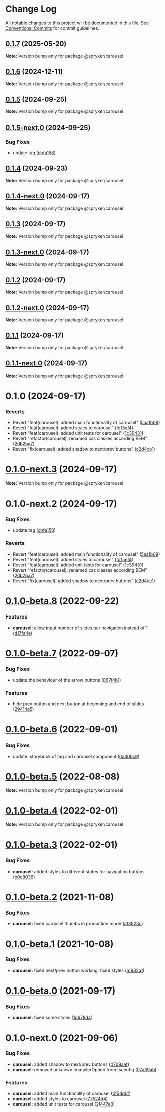 # Change Log

All notable changes to this project will be documented in this file.
See [Conventional Commits](https://conventionalcommits.org) for commit guidelines.

## [0.1.7](http://172.31.0.22:9292/spryker-internal-ci/ui-components/compare/@spryker/carousel@0.1.6...@spryker/carousel@0.1.7) (2025-05-20)

**Note:** Version bump only for package @spryker/carousel





## [0.1.6](http://172.31.0.22:9292/spryker-internal-ci/ui-components/compare/@spryker/carousel@0.1.5...@spryker/carousel@0.1.6) (2024-12-11)

**Note:** Version bump only for package @spryker/carousel





## [0.1.5](http://172.31.33.130:9292/spryker-internal-ci/ui-components/compare/@spryker/carousel@0.1.4...@spryker/carousel@0.1.5) (2024-09-25)

**Note:** Version bump only for package @spryker/carousel





## [0.1.5-next.0](http://172.31.33.130:9292/spryker-internal-ci/ui-components/compare/@spryker/carousel@0.1.4...@spryker/carousel@0.1.5-next.0) (2024-09-25)


### Bug Fixes

* update tag ([cbfa158](http://172.31.33.130:9292/spryker-internal-ci/ui-components/commits/cbfa1586f07f74485fce9b817eccd0a2edac9700))





## [0.1.4](http://172.31.33.130:9292/spryker-internal-ci/ui-components/compare/@spryker/carousel@0.1.3...@spryker/carousel@0.1.4) (2024-09-23)

**Note:** Version bump only for package @spryker/carousel





## [0.1.4-next.0](http://172.31.33.130:9292/spryker-internal-ci/ui-components/compare/@spryker/carousel@0.1.3...@spryker/carousel@0.1.4-next.0) (2024-09-17)

**Note:** Version bump only for package @spryker/carousel





## [0.1.3](http://172.31.33.130:9292/spryker-internal-ci/ui-components/compare/@spryker/carousel@0.1.2...@spryker/carousel@0.1.3) (2024-09-17)

**Note:** Version bump only for package @spryker/carousel





## [0.1.3-next.0](http://172.31.33.130:9292/spryker-internal-ci/ui-components/compare/@spryker/carousel@0.1.2...@spryker/carousel@0.1.3-next.0) (2024-09-17)

**Note:** Version bump only for package @spryker/carousel





## [0.1.2](http://172.31.33.130:9292/spryker-internal-ci/ui-components/compare/@spryker/carousel@0.1.1...@spryker/carousel@0.1.2) (2024-09-17)

**Note:** Version bump only for package @spryker/carousel





## [0.1.2-next.0](http://172.31.33.130:9292/spryker-internal-ci/ui-components/compare/@spryker/carousel@0.1.1...@spryker/carousel@0.1.2-next.0) (2024-09-17)

**Note:** Version bump only for package @spryker/carousel





## [0.1.1](http://172.31.33.130:9292/spryker-internal-ci/ui-components/compare/@spryker/carousel@0.1.0...@spryker/carousel@0.1.1) (2024-09-17)

**Note:** Version bump only for package @spryker/carousel





## [0.1.1-next.0](http://172.31.33.130:9292/spryker-internal-ci/ui-components/compare/@spryker/carousel@0.1.0...@spryker/carousel@0.1.1-next.0) (2024-09-17)

**Note:** Version bump only for package @spryker/carousel





# 0.1.0 (2024-09-17)


### Reverts

* Revert "feat(carousel): added main functionality of carousel" ([5aa1b08](http://172.31.33.130:9292/spryker-internal-ci/ui-components/commits/5aa1b08528265fbf3270dc8d9c6a8822ba03fd3b))
* Revert "feat(carousel): added styles to carousel" ([fd15ef4](http://172.31.33.130:9292/spryker-internal-ci/ui-components/commits/fd15ef4662bdeb7080d8e9d1f19d1651135285b0))
* Revert "feat(carousel): added unit tests for carousel" ([1c39431](http://172.31.33.130:9292/spryker-internal-ci/ui-components/commits/1c394317918fe3de276468b5e630e063f696b5a5))
* Revert "refactor(carousel): renamed css classes according BEM" ([2db2ba7](http://172.31.33.130:9292/spryker-internal-ci/ui-components/commits/2db2ba7c834f840b562e27487092d3ed54e2efff))
* Revert "fix(carousel): added shadow to next/prev buttons" ([c2d4ce1](http://172.31.33.130:9292/spryker-internal-ci/ui-components/commits/c2d4ce11615d3500e3278a478df16e7c839e46b6))





# [0.1.0-next.3](http://172.31.33.130:9292/spryker-internal-ci/ui-components/compare/@spryker/carousel@0.1.0-next.2...@spryker/carousel@0.1.0-next.3) (2024-09-17)

**Note:** Version bump only for package @spryker/carousel





# 0.1.0-next.2 (2024-09-17)


### Bug Fixes

* update tag ([cbfa158](http://172.31.33.130:9292/spryker-internal-ci/ui-components/commits/cbfa1586f07f74485fce9b817eccd0a2edac9700))


### Reverts

* Revert "feat(carousel): added main functionality of carousel" ([5aa1b08](http://172.31.33.130:9292/spryker-internal-ci/ui-components/commits/5aa1b08528265fbf3270dc8d9c6a8822ba03fd3b))
* Revert "feat(carousel): added styles to carousel" ([fd15ef4](http://172.31.33.130:9292/spryker-internal-ci/ui-components/commits/fd15ef4662bdeb7080d8e9d1f19d1651135285b0))
* Revert "feat(carousel): added unit tests for carousel" ([1c39431](http://172.31.33.130:9292/spryker-internal-ci/ui-components/commits/1c394317918fe3de276468b5e630e063f696b5a5))
* Revert "refactor(carousel): renamed css classes according BEM" ([2db2ba7](http://172.31.33.130:9292/spryker-internal-ci/ui-components/commits/2db2ba7c834f840b562e27487092d3ed54e2efff))
* Revert "fix(carousel): added shadow to next/prev buttons" ([c2d4ce1](http://172.31.33.130:9292/spryker-internal-ci/ui-components/commits/c2d4ce11615d3500e3278a478df16e7c839e46b6))





# [0.1.0-beta.8](https://github.com/spryker/ui-components/compare/@spryker/carousel@0.1.0-beta.7...@spryker/carousel@0.1.0-beta.8) (2022-09-22)


### Features

* **carousel:** allow input number of slides per navigation instead of 1 ([d17fa4e](https://github.com/spryker/ui-components/commit/d17fa4e88fc3e56aeacf671d757ae395209f3697))





# [0.1.0-beta.7](https://github.com/spryker/ui-components/compare/@spryker/carousel@0.1.0-beta.6...@spryker/carousel@0.1.0-beta.7) (2022-09-07)


### Bug Fixes

* update the behaviour of the arrow buttons ([067f4b1](https://github.com/spryker/ui-components/commit/067f4b18102dcf7c13b4cb1d650087adfea2cd65))


### Features

* hide prev button and next button at beginning and end of slides ([29414a5](https://github.com/spryker/ui-components/commit/29414a5fef0361d24d1de3eb9e9c2b36aa707b1b))





# [0.1.0-beta.6](https://github.com/spryker/ui-components/compare/@spryker/carousel@0.1.0-beta.5...@spryker/carousel@0.1.0-beta.6) (2022-09-01)


### Bug Fixes

* update .storybook of tag and carousel component ([0ad06c9](https://github.com/spryker/ui-components/commit/0ad06c94ac39d4d0e2682c3d8649ebc90c0598d7))





# [0.1.0-beta.5](https://github.com/spryker/ui-components/compare/@spryker/carousel@0.1.0-beta.4...@spryker/carousel@0.1.0-beta.5) (2022-08-08)

**Note:** Version bump only for package @spryker/carousel





# [0.1.0-beta.4](https://github.com/spryker/ui-components/compare/@spryker/carousel@0.1.0-beta.3...@spryker/carousel@0.1.0-beta.4) (2022-02-01)

**Note:** Version bump only for package @spryker/carousel





# [0.1.0-beta.3](https://github.com/spryker/ui-components/compare/@spryker/carousel@0.1.0-beta.2...@spryker/carousel@0.1.0-beta.3) (2022-02-01)


### Bug Fixes

* **carousel:** added styles to different states for navigation buttons ([b0c8036](https://github.com/spryker/ui-components/commit/b0c803674c2d6c0a33d9721006ff5143307baad6))





# [0.1.0-beta.2](https://github.com/spryker/ui-components/compare/@spryker/carousel@0.1.0-beta.1...@spryker/carousel@0.1.0-beta.2) (2021-11-08)


### Bug Fixes

* **carousel:** fixed carousel thumbs in production mode ([a13923c](https://github.com/spryker/ui-components/commit/a13923cf79be3263b1460891d50d465c9a1958e9))





# [0.1.0-beta.1](https://github.com/spryker/ui-components/compare/@spryker/carousel@0.1.0-beta.0...@spryker/carousel@0.1.0-beta.1) (2021-10-08)


### Bug Fixes

* **carousel:** fixed next/prev button working, fixed styles ([a1832a1](https://github.com/spryker/ui-components/commit/a1832a13f40b9f7896ac49eef0b19075be1e0470))





# [0.1.0-beta.0](https://github.com/spryker/ui-components/compare/@spryker/carousel@0.1.0-next.0...@spryker/carousel@0.1.0-beta.0) (2021-09-17)


### Bug Fixes

* **carousel:** fixed some styles ([1d678d4](https://github.com/spryker/ui-components/commit/1d678d472713c120c751a8b6ecefe6fd1f05b7d6))





# 0.1.0-next.0 (2021-09-06)


### Bug Fixes

* **carousel:** added shadow to next/prev buttons ([47b9aaf](https://github.com/spryker/ui-components/commit/47b9aaff3e1a407e9d06bb169a2be48469212b9f))
* **carousel:** removed unknown compilerOption from tsconfig ([07a39ab](https://github.com/spryker/ui-components/commit/07a39abe7a427bdbc448171bd5537a48452b2897))


### Features

* **carousel:** added main functionality of carousel ([4f5ddbf](https://github.com/spryker/ui-components/commit/4f5ddbf752b97663599e09eae02953f06884e248))
* **carousel:** added styles to carousel ([77524d4](https://github.com/spryker/ui-components/commit/77524d4bb5a5bb85f35d7ba08803641862c82e77))
* **carousel:** added unit tests for carousel ([2f447e8](https://github.com/spryker/ui-components/commit/2f447e809868db343dcac01d534b6db255704763))

